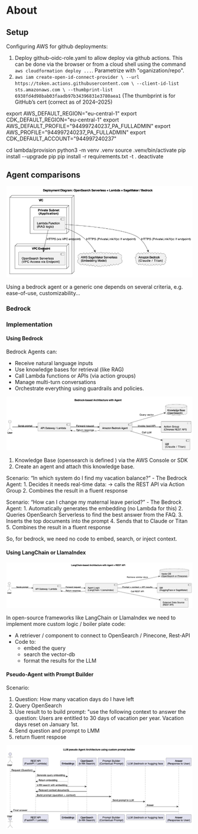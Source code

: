 # About

## Setup

Configuring AWS for github deployments:

1. Deploy github-oidc-role.yaml to allow deploy via github actions. This can be done via the browser or from a cloud shell using the command `aws cloudformation deploy ...`. Parametrize with "oganization/repo".
2. `aws iam create-open-id-connect-provider \
  --url https://token.actions.githubusercontent.com \
  --client-id-list sts.amazonaws.com \
  --thumbprint-list 6938fd4d98bab03faadb97b34396831e3780aea1`
  (The thumbprint is for GitHub’s cert (correct as of 2024–2025)


export AWS_DEFAULT_REGION="eu-central-1"
export CDK_DEFAULT_REGION="eu-central-1"
export AWS_DEFAULT_PROFILE="944997240237_PA_FULLADMIN"
export AWS_PROFILE="944997240237_PA_FULLADMIN"
export CDK_DEFAULT_ACCOUNT="944997240237"

cd lambda/provision
python3 -m venv .venv
source .venv/bin/activate
pip install --upgrade pip
pip install -r requirements.txt -t .
deactivate

## Agent comparisons

![LLM Deployment View](doc/agent_deployment.drawio.png)

Using a bedrock agent or a generic one depends on several criteria, e.g. ease-of-use, customizability...

### Bedrock

### Implementation

#### Using Bedrock

Bedrock Agents can:
- Receive natural language inputs
- Use knowledge bases for retrieval (like RAG)
- Call Lambda functions or APIs (via action groups)
- Manage multi-turn conversations
- Orchestrate everything using guardrails and policies.

![Bedrock agent](doc/agent_bedrock.drawio.png)

1. Knowledge Base (opensearch is defined ) via the AWS Console or SDK
2. Create an agent and attach this knowledge base. 


Scenario: “In which system do I find my vacation balance?”
    - The Bedrock Agent:
	    1. Decides it needs real-time data: → calls the REST API via Action Group
	    2. Combines the result in a fluent response
    

Scenario: “How can I change my maternal leave period?”
    - The Bedrock Agent:
	    1. Automatically generates the embedding (no Lambda for this)
	    2. Queries OpenSearch Serverless to find the best answer from the FAQ.
	    3. Inserts the top documents into the prompt
	    4. Sends that to Claude or Titan
	    5. Combines the result in a fluent response



So, for bedrock, we need no code to embed, search, or inject context.


#### Using LangChain or LlamaIndex

![Langchain agent](doc/agent_langchain.drawio.png)

In open-source frameworks like LangChain or LlamaIndex we need to implement more custom logic / boiler plate code:

- A retriever / component to connect to OpenSearch / Pinecone, Rest-API
- Code to:
  - embed the query
  - search the vector-db
  - format the results for the LLM

#### Pseudo-Agent with Prompt Builder


Scenario:
 1. Question: How many vacation days do I have left
 2. Query OpenSearch 
 3. Use result to to build prompt: "use the following context to answer the question: Users are entitled to 30 days of vacation per year. Vacation days reset on January 1st.
 4. Send question and prompt to LMM
 5. return fluent respose


![Pseudo agent using custom prompt builder](doc/pseudo_agent.drawio.png)




